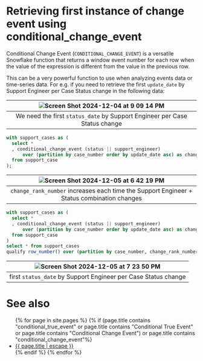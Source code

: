 # Retrieving first instance of change event using conditional_change_event

Conditional Change Event (`CONDITIONAL_CHANGE_EVENT`) is a versatile Snowflake function that returns a window event number for each row when the value of the expression is different from the value in the previous row.

This can be a very powerful function to use when analyzing events data or time-series data. For e.g. if you need to retrieve the first `update_date` by Support Engineer per Case Status change in the following data:

|![Screen Shot 2024-12-04 at 9 09 14 PM](https://github.com/user-attachments/assets/bef4184b-5bbf-4a32-b95c-51666a2e4b09)|
|:--:|
|We need the first `status_date` by Support Engineer per Case Status change|

```sql
with support_cases as (
  select *
  , conditional_change_event (status || support_engineer)
      over (partition by case_number order by update_date asc) as change_rank_number
  from support_case
);
```

|![Screen Shot 2024-12-05 at 6 42 19 PM](https://github.com/user-attachments/assets/53f8ed05-4681-4154-a451-7cda5ee3c254)|
|:--:|
|`change_rank_number` increases each time the Support Engineer + Status combination changes|


```sql
with support_cases as (
  select *
  , conditional_change_event (status || support_engineer)
      over (partition by case_number order by update_date asc) as change_rank_number
  from support_case
)
select * from support_cases
qualify row_number() over (partition by case_number, change_rank_number order by update_date)  = 1;
```

|![Screen Shot 2024-12-05 at 7 23 50 PM](https://github.com/user-attachments/assets/f10f24c8-738d-4fa5-8aad-cfc99740397f)|
|:--:|
|first `status_date` by Support Engineer per Case Status change|


# See also
<ul id="recent-articles">
{% for page in site.pages %}
    {% if (page.title contains "conditional_true_event" or page.title contains "Conditional True Event" or page.title contains "Conditional Change Event") or page.title contains "conditional_change_event"%}
    <li>
    <a href="{{ page.url | relative_url }}">{{ page.title | escape }}</a>
    </li>
    {% endif %}
{% endfor %}
</ul>

